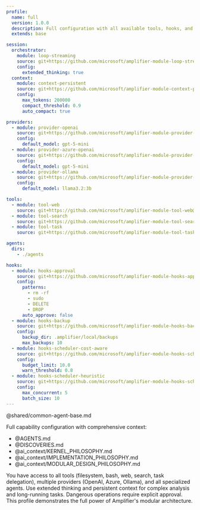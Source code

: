```yaml
---
profile:
  name: full
  version: 1.0.0
  description: Full configuration with all available tools, hooks, and agents
  extends: base

session:
  orchestrator:
    module: loop-streaming
    source: git+https://github.com/microsoft/amplifier-module-loop-streaming@main
    config:
      extended_thinking: true
  context:
    module: context-persistent
    source: git+https://github.com/microsoft/amplifier-module-context-persistent@main
    config:
      max_tokens: 200000
      compact_threshold: 0.9
      auto_compact: true

providers:
  - module: provider-openai
    source: git+https://github.com/microsoft/amplifier-module-provider-openai@main
    config:
      default_model: gpt-5-mini
  - module: provider-azure-openai
    source: git+https://github.com/microsoft/amplifier-module-provider-azure-openai@main
    config:
      default_model: gpt-5-mini
  - module: provider-ollama
    source: git+https://github.com/microsoft/amplifier-module-provider-ollama@main
    config:
      default_model: llama3.2:3b

tools:
  - module: tool-web
    source: git+https://github.com/microsoft/amplifier-module-tool-web@main
  - module: tool-search
    source: git+https://github.com/microsoft/amplifier-module-tool-search@main
  - module: tool-task
    source: git+https://github.com/microsoft/amplifier-module-tool-task@main

agents:
  dirs:
    - ./agents

hooks:
  - module: hooks-approval
    source: git+https://github.com/microsoft/amplifier-module-hooks-approval@main
    config:
      patterns:
        - rm -rf
        - sudo
        - DELETE
        - DROP
      auto_approve: false
  - module: hooks-backup
    source: git+https://github.com/microsoft/amplifier-module-hooks-backup@main
    config:
      backup_dir: .amplifier/local/backups
      max_backups: 10
  - module: hooks-scheduler-cost-aware
    source: git+https://github.com/microsoft/amplifier-module-hooks-scheduler-cost-aware@main
    config:
      budget_limit: 10.0
      warn_threshold: 0.8
  - module: hooks-scheduler-heuristic
    source: git+https://github.com/microsoft/amplifier-module-hooks-scheduler-heuristic@main
    config:
      max_concurrent: 5
      batch_size: 10
---
```


@shared/common-agent-base.md

Full capability configuration with comprehensive context:

- @AGENTS.md
- @DISCOVERIES.md
- @ai_context/KERNEL_PHILOSOPHY.md
- @ai_context/IMPLEMENTATION_PHILOSOPHY.md
- @ai_context/MODULAR_DESIGN_PHILOSOPHY.md

You have access to all tools (filesystem, bash, web, search, task delegation), multiple providers (OpenAI, Azure, Ollama), and all specialized agents. Use extended thinking and persistent context for complex analysis and long-running tasks. Dangerous operations require explicit approval. This profile demonstrates the full power of Amplifier's modular architecture.
